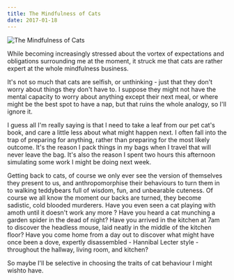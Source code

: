 ```yaml
---
title: The Mindfulness of Cats
date: 2017-01-18
---
```


![The Mindfulness of Cats](https://source.unsplash.com/03UCoidYvXw/1600x900)

While becoming increasingly stressed about the vortex of expectations and obligations surrounding me at the moment, it struck me that cats are rather expert at the whole mindfulness business.

It's not so much that cats are selfish, or unthinking - just that they don't worry about things they don't have to. I suppose they might not have the mental capacity to worry about anything except their next meal, or where might be the best spot to have a nap, but that ruins the whole analogy, so I'll ignore it.

I guess all I'm really saying is that I need to take a leaf from our pet cat's book, and care a little less about what might happen next. I often fall into the trap of preparing for anything, rather than preparing for the most likely outcome. It's the reason I pack things in my bags when I travel that will never leave the bag. It's also the reason I spent two hours this afternoon simulating some work I might be doing next week.

Getting back to cats, of course we only ever see the version of themselves they present to us, and anthropomorphise their behaviours to turn them in to walking teddybears full of wisdom, fun, and unbearable cuteness. Of course we all know the moment our backs are turned, they become sadistic, cold blooded murderers. Have you even seen a cat playing with amoth until it doesn't work any more ? Have you heard a cat munching a garden spider in the dead of night? Have you arrived in the kitchen at 7am to discover the headless mouse, laid neatly in the middle of the kitchen floor? Have you come home from a day out to discover what might have once been a dove, expertly disassembled - Hannibal Lecter style - throughout the hallway, living room, and kitchen?

So maybe I'll be selective in choosing the traits of cat behaviour I might wishto have.